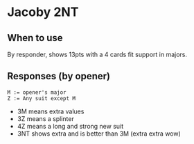 # Jacoby 2NT

## When to use

By responder, shows 13pts with a 4 cards fit support in majors.

## Responses (by opener)

```
M := opener's major
Z := Any suit except M
```

- 3M means extra values
- 3Z means a splinter
- 4Z means a long and strong new suit
- 3NT shows extra and is better than 3M (extra extra wow)
